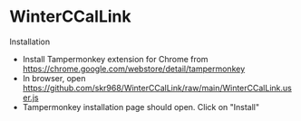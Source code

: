 # WinterCCalLink
Installation
* Install Tampermonkey extension for Chrome from https://chrome.google.com/webstore/detail/tampermonkey
* In browser, open https://github.com/skr968/WinterCCalLink/raw/main/WinterCCalLink.user.js
*  Tampermonkey installation page should open. Click on "Install"
